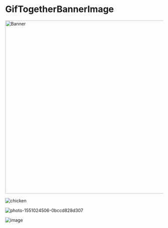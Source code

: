 # GifTogetherBannerImage
<img width="553" alt="Banner" src="https://user-images.githubusercontent.com/95114036/224049941-6126a647-21a9-4df9-8acd-4c2e40930f85.png">

![chicken](https://user-images.githubusercontent.com/95114036/224054115-ce17b5e6-9c8e-4964-b212-b8fee0a5ecb5.jpeg)

![photo-1551024506-0bccd828d307](https://user-images.githubusercontent.com/95114036/227114684-f23395cb-257c-4b18-a611-5fd6460283dc.jpeg)

![image](https://user-images.githubusercontent.com/95114036/232688931-f41afa1d-b83d-4d24-8cc6-fc248d74a7a5.png)
